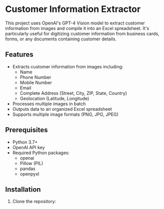 # Customer Information Extractor

This project uses OpenAI's GPT-4 Vision model to extract customer information from images and compile it into an Excel spreadsheet. It's particularly useful for digitizing customer information from business cards, forms, or any documents containing customer details.

## Features

- Extracts customer information from images including:
  - Name
  - Phone Number
  - Mobile Number
  - Email
  - Complete Address (Street, City, ZIP, State, Country)
  - Geolocation (Latitude, Longitude)
- Processes multiple images in batch
- Outputs data to an organized Excel spreadsheet
- Supports multiple image formats (PNG, JPG, JPEG)

## Prerequisites

- Python 3.7+
- OpenAI API key
- Required Python packages:
  - openai
  - Pillow (PIL)
  - pandas
  - openpyxl

## Installation

1. Clone the repository: 
